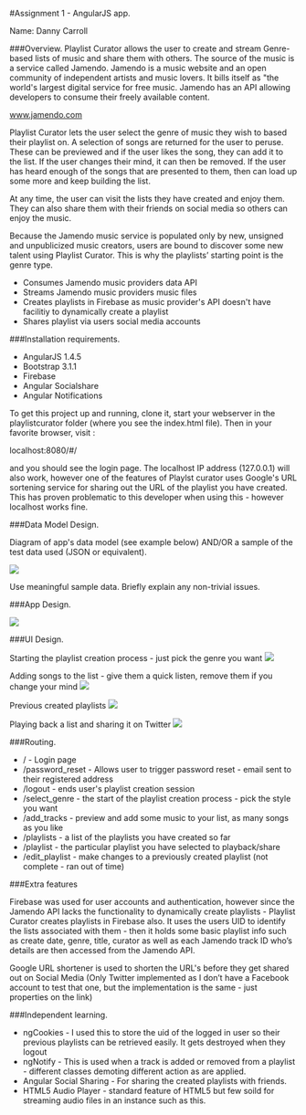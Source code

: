 #Assignment 1 - AngularJS app.

Name: Danny Carroll

###Overview.
Playlist Curator allows the user to create and stream Genre-based lists of music and share them with others. The source of the music is a service called Jamendo. Jamendo is a music website and an open community of independent artists and music lovers. It bills itself as "the world's largest digital service for free music. Jamendo has an API allowing developers to consume their freely available content.

www.jamendo.com

Playlist Curator lets the user select the genre of music they wish to based their playlist on. A selection of songs are returned for the user to peruse. These can be previewed and if the user likes the song, they can add it to the list. If the user changes their mind, it can then be removed. If the user has heard enough of the songs that are presented to them, then can load up some more and keep building the list.

At any time, the user can visit the lists they have created and enjoy them. They can also share them with their friends on social media so others can enjoy the music. 

Because the Jamendo music service is populated only by new, unsigned and unpublicized music creators, users are bound to discover some new talent using Playlist Curator. This is why the playlists’ starting point is the genre type.

 
 + Consumes Jamendo music providers data API
 + Streams Jamendo music providers music files
 + Creates playlists in Firebase as music provider's API doesn't have facilitiy to dynamically create a playlist
 + Shares playlist via users social media accounts
 

###Installation requirements.

+ AngularJS 1.4.5
+ Bootstrap 3.1.1
+ Firebase
+ Angular Socialshare
+ Angular Notifications


To get this project up and running, clone it, start your webserver in the playlistcurator folder (where you see the index.html file). Then in your favorite browser, visit :

localhost:8080/#/

and you should see the login page. The localhost IP address (127.0.0.1) will also work, however one of the features of Playlst curator uses Google's URL sortening service for sharing out the URL of the playlist you have created. This has proven problematic to this developer when using this - however localhost works fine.

###Data Model Design.

Diagram of app's data model (see example below) AND/OR a sample of the test data used (JSON or equivalent).

![][image1]

Use meaningful sample data. Briefly explain any non-trivial issues.

###App Design.

![][image2]

###UI Design.

Starting the playlist creation process - just pick the genre you want
![][image3]

Adding songs to the list - give them a quick listen, remove them if you change your mind
![][image4]

Previous created playlists
![][image5]

Playing back a list and sharing it on Twitter
![][image6]

###Routing.

+ / - Login page
+ /password_reset - Allows user to trigger password reset - email sent to their registered address
+ /logout - ends user's playlist creation session
+ /select_genre - the start of the playlist creation process - pick the style you want
+ /add_tracks - preview and add some music to your list, as many songs as you like
+ /playlists - a list of the playlists you have created so far
+ /playlist - the particular playlist you have selected to playback/share
+ /edit_playlist - make changes to a previously created playlist (not complete - ran out of time)

###Extra features

Firebase was used for user accounts and authentication, however since the Jamendo API lacks the functionality to dynamically create playlists - Playlist Curator creates playlists in Firebase also. It uses the users UID to identify the lists associated with them - then it holds some basic playlist info such as create date, genre, title, curator as well as each Jamendo track ID who’s details are then accessed from the Jamendo API.

Google URL shortener is used to shorten the URL's before they get shared out on Social Media (Only Twitter implemented as I don’t have a Facebook account to test that one, but the implementation is the same - just properties on the link)


###Independent learning.

+ ngCookies - I used this to store the uid of the logged in user so their previous playlists can be retrieved easily. It gets destroyed when they logout
+ ngNotify - This is used when a track is added or removed from a playlist - different classes demoting different action as are applied.
+ Angular Social Sharing - For sharing the created playlists with friends.
+ HTML5 Audio Player - standard feature of HTML5 but few soild for streaming audio files in an instance such as this.

[image1]: ./model.png
[image2]: http://dancar38.100webcustomers.com/screenshots/diag1.png
[image3]: http://dancar38.100webcustomers.com/screenshots/create_playlist.png
[image4]: http://dancar38.100webcustomers.com/screenshots/creating_list.png
[image5]: http://dancar38.100webcustomers.com/screenshots/your_playlists.png
[image6]: http://dancar38.100webcustomers.com/screenshots/share_playlist.png

